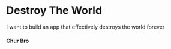 # Destroy The World
I want to build an app that effectively destroys the world forever


#### Chur Bro
